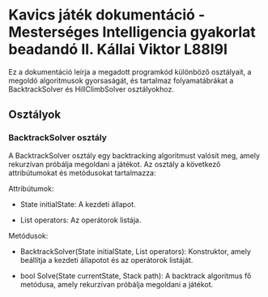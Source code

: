 # Kavics játék dokumentáció - Mesterséges Intelligencia gyakorlat beadandó II. Kállai Viktor L88I9I

Ez a dokumentáció leírja a megadott programkód különböző osztályait, a megoldó algoritmusok gyorsaságát, és tartalmaz folyamatábrákat a BacktrackSolver és HillClimbSolver osztályokhoz.

## Osztályok

### BacktrackSolver osztály

A BacktrackSolver osztály egy backtracking algoritmust valósít meg, amely rekurzívan próbálja megoldani a játékot. Az osztály a következő attribútumokat és metódusokat tartalmazza:

Attribútumok:
       
- State initialState: A kezdeti állapot.
        
- List<Operator> operators: Az operátorok listája.

Metódusok:
        
- BacktrackSolver(State initialState, List<Operator> operators): Konstruktor, amely beállítja a kezdeti állapotot és az operátorok listáját.
        
- bool Solve(State currentState, Stack<Operator> path): A backtrack algoritmus fő metódusa, amely rekurzívan próbálja megoldani a játékot.



